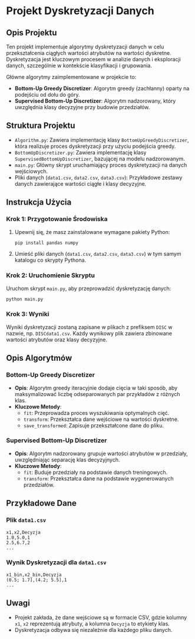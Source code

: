 # Projekt Dyskretyzacji Danych

## Opis Projektu

Ten projekt implementuje algorytmy dyskretyzacji danych w celu przekształcenia ciągłych wartości atrybutów na wartości dyskretne. Dyskretyzacja jest kluczowym procesem w analizie danych i eksploracji danych, szczególnie w kontekście klasyfikacji i grupowania.

Główne algorytmy zaimplementowane w projekcie to:
- **Bottom-Up Greedy Discretizer**: Algorytm greedy (zachłanny) oparty na podejściu od dołu do góry.
- **Supervised Bottom-Up Discretizer**: Algorytm nadzorowany, który uwzględnia klasy decyzyjne przy budowie przedziałów.

## Struktura Projektu

- `Algorithm.py`: Zawiera implementację klasy `BottomUpGreedyDiscretizer`, która realizuje proces dyskretyzacji przy użyciu podejścia greedy.
- `BottomUpDiscretizer.py`: Zawiera implementację klasy `SupervisedBottomUpDiscretizer`, bazującej na modelu nadzorowanym.
- `main.py`: Główny skrypt uruchamiający proces dyskretyzacji na danych wejściowych.
- Pliki danych (`data1.csv`, `data2.csv`, `data3.csv`): Przykładowe zestawy danych zawierające wartości ciągłe i klasy decyzyjne.

## Instrukcja Użycia

### Krok 1: Przygotowanie Środowiska
1. Upewnij się, że masz zainstalowane wymagane pakiety Python:
   ```bash
   pip install pandas numpy
   ```

2. Umieść pliki danych (`data1.csv`, `data2.csv`, `data3.csv`) w tym samym katalogu co skrypty Pythona.

### Krok 2: Uruchomienie Skryptu
Uruchom skrypt `main.py`, aby przeprowadzić dyskretyzację danych:
```bash
python main.py
```

### Krok 3: Wyniki
Wyniki dyskretyzacji zostaną zapisane w plikach z prefiksem `DISC` w nazwie, np. `DISCdata1.csv`. Każdy wynikowy plik zawiera zbinowane wartości atrybutów oraz klasy decyzyjne.

## Opis Algorytmów

### Bottom-Up Greedy Discretizer
- **Opis**: Algorytm greedy iteracyjnie dodaje cięcia w taki sposób, aby maksymalizować liczbę odseparowanych par przykładów z różnych klas.
- **Kluczowe Metody**:
  - `fit`: Przeprowadza proces wyszukiwania optymalnych cięć.
  - `transform`: Przekształca dane wejściowe na wartości dyskretne.
  - `save_transformed`: Zapisuje przekształcone dane do pliku.

### Supervised Bottom-Up Discretizer
- **Opis**: Algorytm nadzorowany grupuje wartości atrybutów w przedziały, uwzględniając separację klas decyzyjnych.
- **Kluczowe Metody**:
  - `fit`: Buduje przedziały na podstawie danych treningowych.
  - `transform`: Przekształca dane na podstawie wygenerowanych przedziałów.

## Przykładowe Dane

### Plik `data1.csv`
```csv
x1,x2,Decyzja
1.0,5.0,1
2.5,6.7,2
...
```

### Wynik Dyskretyzacji dla `data1.csv`
```csv
x1_bin,x2_bin,Decyzja
(0.5; 1.7],(4.2; 5.5],1
...
```

## Uwagi

- Projekt zakłada, że dane wejściowe są w formacie CSV, gdzie kolumny `x1`, `x2` reprezentują atrybuty, a kolumna `Decyzja` to etykiety klas.
- Dyskretyzacja odbywa się niezależnie dla każdego pliku danych.
